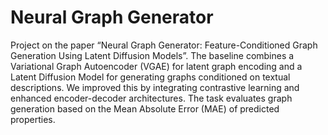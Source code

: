 # Neural Graph Generator

Project on the paper “Neural Graph Generator: Feature-Conditioned Graph Generation Using Latent Diffusion Models”. The baseline combines a Variational Graph Autoencoder (VGAE) for latent graph encoding and a Latent Diffusion Model for generating graphs conditioned on textual descriptions. We improved this by integrating contrastive learning and enhanced encoder-decoder architectures. The task evaluates graph generation based on the Mean Absolute Error (MAE) of predicted properties.
